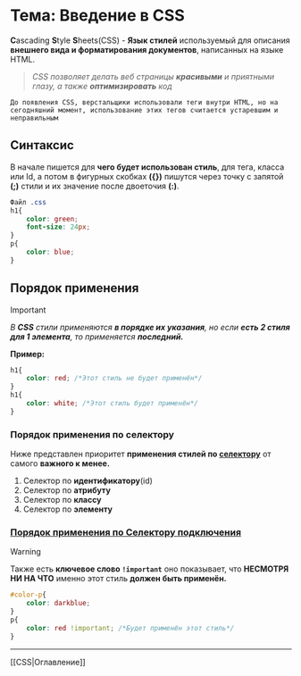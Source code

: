 # Тема: Введение в CSS
**C**ascading **S**tyle **S**heets(CSS) - **Язык стилей** используемый для описания **внешнего вида и форматирования документов**, написанных на языке HTML.
>_CSS позволяет делать веб страницы **красивыми** и приятными глазу, а также **оптимизировать** код_

    До появления CSS, верстальщики использовали теги внутри HTML, но на сегодняшний момент, использование этих тегов считается устаревшим и неправильным

## Синтаксис
В начале пишется для **чего будет использован стиль**, для тега, класса или Id, а потом в фигурных скобках **({})** пишутся через точку с запятой **(;)** стили и их значение после двоеточия **(:)**.
```CSS
Файл .css
h1{
    color: green;
    font-size: 24px;
}
p{
    color: blue;
}
```

## Порядок применения

>[!IMPORTANT]  
>_В **CSS** стили применяются **в порядке их указания**, но если **есть 2 стиля для 1 элемента**, то применяется **последний.**_

**Пример:**
```CSS
h1{
    color: red; /*Этот стиль не будет применён*/
}
h1{
    color: white; /*Этот стиль будет применён*/
}
```

### Порядок применения по селектору
Ниже представлен приоритет **применения стилей по [селектору](03_CSSselector.md)** от самого **важного к менее.**  
1. Селектор по **идентификатору**(id)  
2. Селектор по **атрибуту**  
3. Селектор по **классу**  
4. Селектор по **элементу**

### [Порядок применения по Селектору подключения](02_CSStermins.md)  

>[!WARNING]  
>Также есть **ключевое слово `!important`** оно показывает, что **НЕСМОТРЯ НИ НА ЧТО** именно этот стиль **должен быть применён.**

```CSS
#color-p{
    color: darkblue;
}
p{
    color: red !important; /*Будет применён этот стиль*/
}
```

***
[[CSS|Оглавление]]